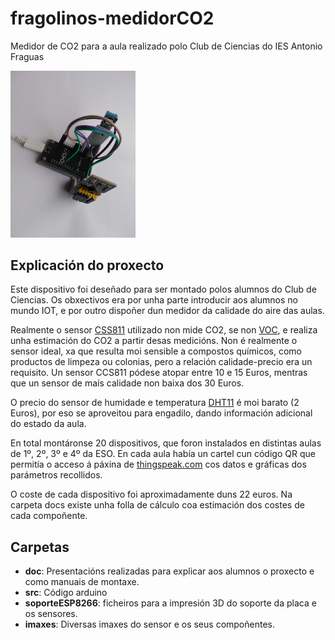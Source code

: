 # fragolinos-medidorCO2
Medidor de CO2 para a aula realizado polo Club de Ciencias do IES Antonio Fraguas

<img src="./imaxes/prototipo.jpg" alt="prototipo" style="width:200px;"/>

## Explicación do proxecto
Este dispositivo foi deseñado para ser montado polos alumnos do Club de Ciencias. Os obxectivos era por unha parte introducir aos alumnos no mundo IOT, e por outro dispoñer dun medidor da calidade do aire das aulas.

Realmente o sensor [CSS811](https://www.sciosense.com/products/environmental-sensors/ccs811-gas-sensor-solution/) utilizado non mide CO2, se non [VOC](https://en.wikipedia.org/wiki/Volatile_organic_compound), e realiza unha estimación do CO2 a partir desas medicións. Non é realmente o sensor ideal, xa que resulta moi sensible a compostos químicos, como productos de limpeza ou colonias, pero a relación calidade-precio era un requisito. Un sensor CCS811 pódese atopar entre 10 e 15 Euros, mentras que un sensor de maís calidade non baixa dos 30 Euros.

O precio do sensor de humidade e temperatura [DHT11](https://learn.adafruit.com/dht) é moi barato (2 Euros), por eso se aproveitou para engadilo, dando información adicional do estado da aula.

En total montáronse 20 dispositivos, que foron instalados en distintas aulas de 1º, 2º, 3º e 4º da ESO. En cada aula había un cartel cun código QR que permitía o acceso á páxina de [thingspeak.com](https://thingspeak.com/)  cos datos e gráficas dos parámetros recollidos.

O coste de cada dispositivo foi aproximadamente duns 22 euros. Na carpeta docs existe unha folla de cálculo coa estimación dos costes de cada compoñente.


## Carpetas
* **doc**: Presentacións realizadas para explicar aos alumnos o proxecto e como manuais de montaxe.
* **src**: Código arduino
* **soporteESP8266**: ficheiros para a impresión 3D do soporte da placa e os sensores.
* **imaxes**: Diversas imaxes do sensor e os seus compoñentes.

## 
